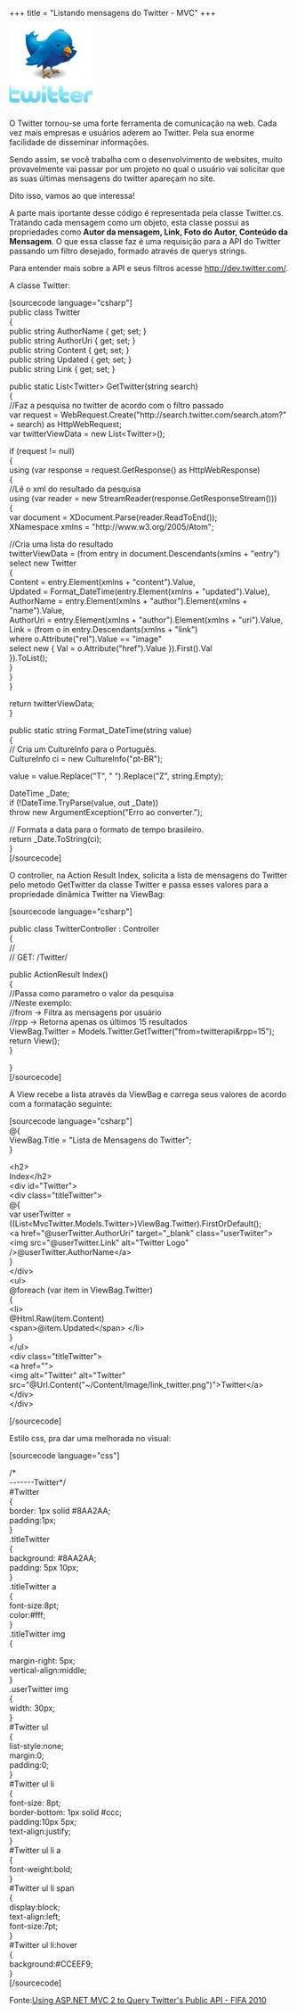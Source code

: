 +++
title = "Listando mensagens do Twitter - MVC"
+++

<img class="size-thumbnail wp-image-205" title="Twitter-Mensagens-MVC" src="/assets/Twitter-Mensagens-MVC-150x150.jpg" alt="" width="150" height="150" />

<p>O Twitter tornou-se uma forte ferramenta de comunicação na web. Cada vez mais empresas e usuários aderem ao Twitter. Pela sua enorme facilidade de disseminar informações.</p>
<p>Sendo assim, se você trabalha com o desenvolvimento de websites, muito provavelmente vai passar por um projeto no qual o usuário vai solicitar que as suas últimas mensagens do twitter apareçam no site.</p>
<p>Dito isso, vamos ao que interessa!</p>
<p>A parte mais iportante desse código é representada pela classe Twitter.cs. Tratando cada mensagem como um objeto, esta classe possui as propriedades como <strong>Autor da mensagem, Link, Foto do Autor, Conteúdo da Mensagem</strong>. O que essa classe faz é uma requisição para a API do Twitter passando um filtro desejado, formado através de querys strings.</p>
<p>Para entender mais sobre a API e seus filtros acesse <a href="http://dev.twitter.com/" target="_blank">http://dev.twitter.com/</a>.</p>
<p><!--more--></p>
<p>A classe Twitter:</p>
<p>[sourcecode language="csharp"]<br />
    public class Twitter<br />
    {<br />
        public string AuthorName { get; set; }<br />
        public string AuthorUri { get; set; }<br />
        public string Content { get; set; }<br />
        public string Updated { get; set; }<br />
        public string Link { get; set; }</p>
<p>        public static List&lt;Twitter&gt; GetTwitter(string search)<br />
        {<br />
            //Faz a pesquisa no twitter de acordo com o filtro passado<br />
            var request = WebRequest.Create(&quot;http://search.twitter.com/search.atom?&quot; + search) as HttpWebRequest;<br />
            var twitterViewData = new List&lt;Twitter&gt;();</p>
<p>            if (request != null)<br />
            {<br />
                using (var response = request.GetResponse() as HttpWebResponse)<br />
                {<br />
                    //Lê o xml do resultado da pesquisa<br />
                    using (var reader = new StreamReader(response.GetResponseStream()))<br />
                    {<br />
                        var document = XDocument.Parse(reader.ReadToEnd());<br />
                        XNamespace xmlns = &quot;http://www.w3.org/2005/Atom&quot;;</p>
<p>                        //Cria uma lista do resultado<br />
                        twitterViewData = (from entry in document.Descendants(xmlns + &quot;entry&quot;)<br />
                                           select new Twitter<br />
                                           {<br />
                                               Content = entry.Element(xmlns + &quot;content&quot;).Value,<br />
                                               Updated = Format_DateTime(entry.Element(xmlns + &quot;updated&quot;).Value),<br />
                                               AuthorName = entry.Element(xmlns + &quot;author&quot;).Element(xmlns + &quot;name&quot;).Value,<br />
                                               AuthorUri = entry.Element(xmlns + &quot;author&quot;).Element(xmlns + &quot;uri&quot;).Value,<br />
                                               Link = (from o in entry.Descendants(xmlns + &quot;link&quot;)<br />
                                                       where o.Attribute(&quot;rel&quot;).Value == &quot;image&quot;<br />
                                                       select new { Val = o.Attribute(&quot;href&quot;).Value }).First().Val<br />
                                           }).ToList();<br />
                    }<br />
                }<br />
            }</p>
<p>            return twitterViewData;<br />
        }</p>
<p>        public static string Format_DateTime(string value)<br />
        {<br />
            // Cria um CultureInfo para o Português.<br />
            CultureInfo ci = new CultureInfo(&quot;pt-BR&quot;);</p>
<p>            value = value.Replace(&quot;T&quot;, &quot; &quot;).Replace(&quot;Z&quot;, string.Empty);</p>
<p>            DateTime _Date;<br />
            if (!DateTime.TryParse(value, out _Date))<br />
                throw new ArgumentException(&quot;Erro ao converter.&quot;);</p>
<p>            // Formata a data para o formato de tempo brasileiro.<br />
            return _Date.ToString(ci);<br />
        }<br />
[/sourcecode]</p>
<p>O controller, na Action Result Index, solicita a lista de mensagens do Twitter pelo metodo GetTwitter da classe Twitter e passa esses valores para a propriedade dinâmica Twitter na ViewBag:</p>
<p>[sourcecode language="csharp"]</p>
<p>    public class TwitterController : Controller<br />
    {<br />
        //<br />
        // GET: /Twitter/</p>
<p>        public ActionResult Index()<br />
        {<br />
            //Passa como parametro o valor da pesquisa<br />
            //Neste exemplo:<br />
            //from -&gt; Filtra as mensagens por usuário<br />
            //rpp  -&gt; Retorna apenas os últimos 15 resultados<br />
            ViewBag.Twitter = Models.Twitter.GetTwitter(&quot;from=twitterapi&amp;rpp=15&quot;);<br />
            return View();<br />
        }</p>
<p>    }<br />
[/sourcecode]</p>
<p>A View recebe a lista através da ViewBag e carrega seus valores de acordo com a formatação seguinte:</p>
<p>[sourcecode language="csharp"]<br />
@{<br />
    ViewBag.Title = &quot;Lista de Mensagens do Twitter&quot;;<br />
}</p>
<p>&lt;h2&gt;<br />
    Index&lt;/h2&gt;<br />
&lt;div id=&quot;Twitter&quot;&gt;<br />
    &lt;div class=&quot;titleTwitter&quot;&gt;<br />
        @{<br />
            var userTwitter = ((List&lt;MvcTwitter.Models.Twitter&gt;)ViewBag.Twitter).FirstOrDefault();<br />
            &lt;a href=&quot;@userTwitter.AuthorUri&quot; target=&quot;_blank&quot; class=&quot;userTwiiter&quot;&gt;<br />
                &lt;img src=&quot;@userTwitter.Link&quot; alt=&quot;Twitter Logo&quot; /&gt;@userTwitter.AuthorName&lt;/a&gt;<br />
        }<br />
    &lt;/div&gt;<br />
    &lt;ul&gt;<br />
        @foreach (var item in ViewBag.Twitter)<br />
        {<br />
            &lt;li&gt;<br />
                @Html.Raw(item.Content)<br />
                &lt;span&gt;@item.Updated&lt;/span&gt; &lt;/li&gt;<br />
        }<br />
    &lt;/ul&gt;<br />
    &lt;div class=&quot;titleTwitter&quot;&gt;<br />
        &lt;a href=&quot;&quot;&gt;<br />
            &lt;img alt=&quot;Twitter&quot; alt=&quot;Twitter&quot; src=&quot;@Url.Content(&quot;~/Content/Image/link_twitter.png&quot;)&quot;&gt;Twitter&lt;/a&gt;<br />
    &lt;/div&gt;<br />
&lt;/div&gt;</p>
<p>[/sourcecode]</p>
<p>Estilo css, pra dar uma melhorada no visual:</p>
<p>[sourcecode language="css"]</p>
<p>/*<br />
-------Twitter*/<br />
#Twitter<br />
{<br />
    border: 1px solid #8AA2AA;<br />
    padding:1px;<br />
}<br />
.titleTwitter<br />
{<br />
    background: #8AA2AA;<br />
    padding: 5px 10px;<br />
}<br />
.titleTwitter a<br />
{<br />
    font-size:8pt;<br />
    color:#fff;<br />
}<br />
.titleTwitter img<br />
{</p>
<p>    margin-right: 5px;<br />
    vertical-align:middle;<br />
}<br />
.userTwitter img<br />
{<br />
    width: 30px;<br />
}<br />
#Twitter ul<br />
{<br />
    list-style:none;<br />
    margin:0;<br />
    padding:0;<br />
}<br />
#Twitter ul li<br />
{<br />
    font-size: 8pt;<br />
    border-bottom: 1px solid #ccc;<br />
    padding:10px 5px;<br />
    text-align:justify;<br />
}<br />
#Twitter ul li a<br />
{<br />
    font-weight:bold;<br />
}<br />
#Twitter ul li span<br />
{<br />
    display:block;<br />
    text-align:left;<br />
    font-size:7pt;<br />
}<br />
#Twitter ul li:hover<br />
{<br />
    background:#CCEEF9;<br />
}<br />
[/sourcecode]</p>
<p>Fonte:<a href="http://www.dotnetcurry.com/ShowArticle.aspx?ID=536">Using ASP.NET MVC 2 to Query Twitter's Public API - FIFA 2010</a></p>
